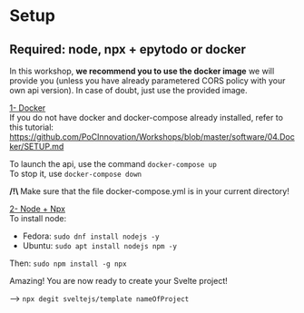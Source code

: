 # Setup

## Required:  node, npx + epytodo or docker

In this workshop, <strong>we recommend you to use the docker image</strong> we will provide you (unless you have already parametered CORS policy with your own api version). In case of doubt, just use the provided image.


<u>1- Docker</u><br>
If you do not have docker and docker-compose already installed, refer to this tutorial: https://github.com/PoCInnovation/Workshops/blob/master/software/04.Docker/SETUP.md


To launch the api, use the command `docker-compose up`<br/>
To stop it, use `docker-compose down`

<strong>/!\ </strong> Make sure that the file docker-compose.yml is in your current directory!<br/>

<u>2- Node + Npx</u><br/>
To install node:
- Fedora: `sudo dnf install nodejs -y`
- Ubuntu: `sudo apt install nodejs npm -y`

Then: `sudo npm install -g npx`




Amazing! You are now ready to create your Svelte project!

--> `npx degit sveltejs/template nameOfProject`
